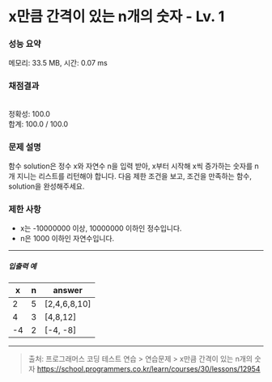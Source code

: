 # x만큼 간격이 있는 n개의 숫자 - Lv. 1

### 성능 요약

메모리: 33.5 MB, 시간: 0.07 ms

### 채점결과

<br/>정확성: 100.0<br/>합계: 100.0 / 100.0

### 문제 설명

함수 solution은 정수 x와 자연수 n을 입력 받아, x부터 시작해 x씩 증가하는 숫자를 n개 지니는 리스트를 리턴해야 합니다. 다음 제한 조건을 보고, 조건을 만족하는 함수, solution을 완성해주세요.


### 제한 사항

+ x는 -10000000 이상, 10000000 이하인 정수입니다.
+ n은 1000 이하인 자연수입니다.

<hr>

<h5>입출력 예</h5>

|   x	|   n   |  answer    |
|   --  |   --  |   --  |
|   2	|	5   |  	[2,4,6,8,10]    |
|   4	|	3   |  		[4,8,12]    |
|   -4	|	2   |  	[-4, -8]    |
	
<hr>

> 출처: 프로그래머스 코딩 테스트 연습 > 연습문제 > x만큼 간격이 있는 n개의 숫자 https://school.programmers.co.kr/learn/courses/30/lessons/12954
